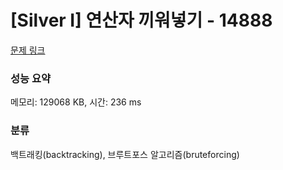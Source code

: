 # [Silver I] 연산자 끼워넣기 - 14888 

[문제 링크](https://www.acmicpc.net/problem/14888) 

### 성능 요약

메모리: 129068 KB, 시간: 236 ms

### 분류

백트래킹(backtracking), 브루트포스 알고리즘(bruteforcing)

